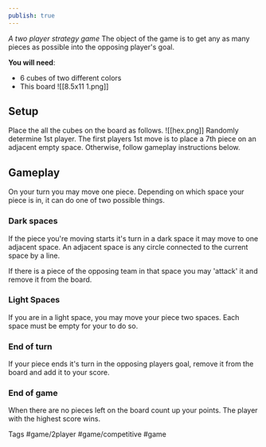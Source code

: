 ```yaml
---
publish: true
---
```


*A two player strategy game*
The object of the game is to get any as many pieces as possible into the opposing player's goal.

**You will need**:

- 6 cubes of two different colors
- This board !\[\[8.5x11 1.png\]\]

## Setup

Place the all the cubes on the board as follows.
!\[\[hex.png\]\]
Randomly determine 1st player.
The first players 1st move is to place a 7th piece on an adjacent empty space. Otherwise, follow gameplay instructions below.

## Gameplay

On your turn you may move one piece.
Depending on which space your piece is in, it can do one of two possible things.

### Dark spaces

If the piece you're moving starts it's turn in a dark space it may move to one adjacent space. An adjacent space is any circle connected to the current space by a line.

If there is a piece of the opposing team in that space you may 'attack' it and remove it from the board.

### Light Spaces

If you are in a light space, you may move your piece two spaces. Each space must be empty for your to do so.

### End of turn

If your piece ends it's turn in the opposing players goal, remove it from the board and add it to your score.

### End of game

When there are no pieces left on the board count up your points. The player with the highest score wins.

Tags
\#game/2player #game/competitive #game